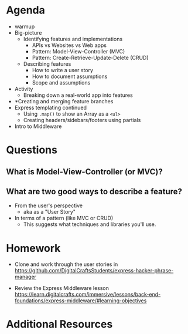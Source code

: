 # Agenda

- warmup
- Big-picture
    - Identifying features and implementations
        - APIs vs Websites vs Web apps
        - Pattern: Model-View-Controller (MVC)
        - Pattern: Create-Retrieve-Update-Delete (CRUD)
    - Describing features
        - How to write a user story
        - How to document assumptions
        - Scope and assumptions
- Activity
    - Breaking down a real-world app into features
- *Creating and merging feature branches
- Express templating continued
    - Using `.map()` to show an Array as a `<ul>`
    - Creating headers/sidebars/footers using partials
- Intro to Middleware

# Questions

## What is Model-View-Controller (or MVC)?

## What are two good ways to describe a feature?

- From the user's perspective
    - aka as a "User Story"
- In terms of a pattern (like MVC or CRUD)
    - This suggests what techniques and libraries you'll use.

# Homework

- Clone and work through the user stories in https://github.com/DigitalCraftsStudents/express-hacker-phrase-manager

- Review the Express Middleware lesson https://learn.digitalcrafts.com/immersive/lessons/back-end-foundations/express-middleware/#learning-objectives

# Additional Resources

